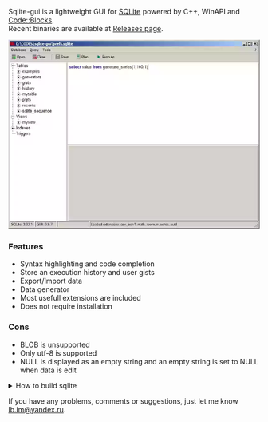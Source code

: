 Sqlite-gui is a lightweight GUI for [SQLite](https://www.sqlite.org/index.html) powered by C++, WinAPI and [Code::Blocks](http://www.codeblocks.org/).  
Recent binaries are available at [Releases page](https://github.com/little-brother/sqlite-gui/releases).


![View](resources/image.webp)


### Features
* Syntax highlighting and code completion
* Store an execution history and user gists
* Export/Import data
* Data generator
* Most usefull extensions are included
* Does not require installation

### Cons
* BLOB is unsupported
* Only utf-8 is supported
* NULL is displayed as an empty string and an empty string is set to NULL when data is edit


<details>
 <summary>How to build sqlite</summary>
  
  * sqlite3.dll + sqlite3.def
    ```
    gcc -shared -Wl,--output-def=sqlite3.def sqlite3.c -o sqlite3.dll -D SQLITE_ENABLE_DBSTAT_VTAB
    ```

 * libsqlite3.a
    ```
    dlltool -d sqlite3.def -l libsqlite3.a -D sqlite3.dll
    ```

 * Extension e.g. iif
    ```
    gcc -I ../include -g -shared iif.c -o iif.dll
    ```
</details>


If you have any problems, comments or suggestions, just let me know <a href="mailto:lb.im@yandex.ru?subject=sqlite-gui">lb.im@yandex.ru</a>.
